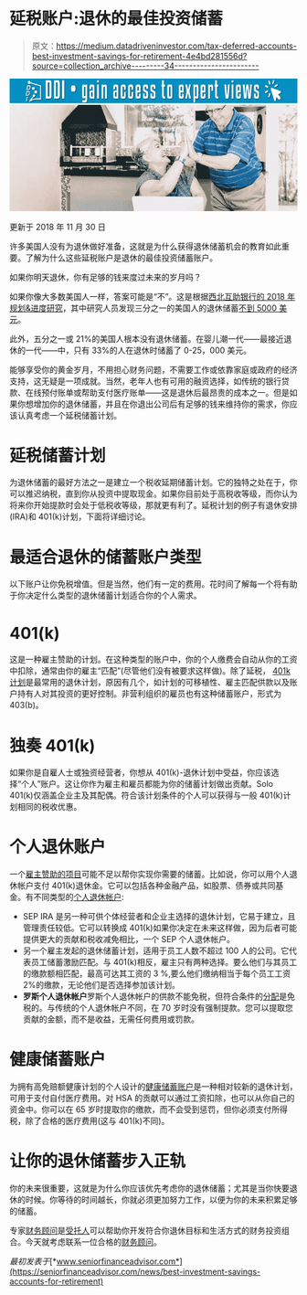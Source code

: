 # 延税账户:退休的最佳投资储蓄

> 原文：<https://medium.datadriveninvestor.com/tax-deferred-accounts-best-investment-savings-for-retirement-4e4bd281556d?source=collection_archive---------34----------------------->

[![](img/1cae8233192465964897c959acb32a5d.png)](http://www.track.datadriveninvestor.com/1126A)![](img/f51abdf8cddb7d20f0dd65fa6306c958.png)

更新于 2018 年 11 月 30 日

许多美国人没有为退休做好准备，这就是为什么获得退休储蓄机会的教育如此重要。了解为什么这些延税账户是退休的最佳投资储蓄账户。

如果你明天退休，你有足够的钱来度过未来的岁月吗？

如果你像大多数美国人一样，答案可能是“不”。这是根据[西北互助银行的 2018 年规划&进度研究](https://news.northwesternmutual.com/2018-05-08-1-In-3-Americans-Have-Less-Than-5-000-In-Retirement-Savings)，其中研究人员发现三分之一的美国人的退休储蓄[不到 5000 美元](https://seniorfinanceadvisor.com/news/retirement-crisis-in-america)。

此外，五分之一或 21%的美国人根本没有退休储蓄。在婴儿潮一代——最接近退休的一代——中，只有 33%的人在退休时储蓄了 0-25，000 美元。

能够享受你的黄金岁月，不用担心财务问题，不需要工作或依靠家庭或政府的经济支持，这无疑是一项成就。当然，老年人也有可用的融资选择，如传统的银行贷款、在线预付账单或帮助支付医疗账单——这是退休后最昂贵的成本之一。但是如果你想增加你的退休储蓄，并且在你退出公司后有足够的钱来维持你的需求，你应该认真考虑一个延税储蓄计划。

# 延税储蓄计划

为退休储蓄的最好方法之一是建立一个税收延期储蓄计划。它的独特之处在于，你可以推迟纳税，直到你从投资中提取现金。如果你目前处于高税收等级，而你认为将来你开始提款时会处于低税收等级，那就更有利了。延税计划的例子有退休安排(IRA)和 401(k)计划，下面将详细讨论。

# 最适合退休的储蓄账户类型

以下账户让你免税增值。但是当然，他们有一定的费用。花时间了解每一个将有助于你决定什么类型的退休储蓄计划适合你的个人需求。

# 401(k)

这是一种雇主赞助的计划。在这种类型的账户中，你的个人缴费会自动从你的工资中扣除，通常由你的雇主“匹配”(尽管他们没有被要求这样做)。除了延税， [401k 计划](https://seniorfinanceadvisor.com/investments/401k)是最常用的退休计划，原因有几个，如计划的可移植性、雇主匹配供款以及账户持有人对其投资的更好控制。非营利组织的雇员也有这种储蓄账户，形式为 403(b)。

# 独奏 401(k)

如果你是自雇人士或独资经营者，你想从 401(k)-退休计划中受益，你应该选择“个人”账户。这让你作为雇主和雇员都能为你的储蓄计划做出贡献。Solo 401(k)仅涵盖企业主及其配偶。符合该计划条件的个人可以获得与一般 401(k)计划相同的税收优惠。

# 个人退休账户

一个[雇主赞助的项目](https://www.investor.gov/introduction-investing/retirement-plans/employer-sponsored-plans)可能不足以帮你实现你需要的储蓄。比如说，你可以用个人退休帐户支付 401(k)退休金。它可以包括各种金融产品，如股票、债券或共同基金。有不同类型的[个人退休帐户](https://seniorfinanceadvisor.com/investments/traditional-roth-IRA-accounts):

*   SEP IRA 是另一种可供个体经营者和企业主选择的退休计划，它易于建立，且管理责任较低。它可以转换成 401(k)如果你决定在未来这样做，因为后者可能提供更大的贡献和税收减免相比，一个 SEP 个人退休帐户。
*   另一个雇主发起的退休储蓄计划，适用于员工人数不超过 100 人的公司。它代表员工储蓄激励匹配。与 401(k)相反，雇主只有两种选择。要么他们与其员工的缴款额相匹配，最高可达其工资的 3 %,要么他们缴纳相当于每个员工工资 2%的缴款，无论他们是否选择参加该计划。
*   **罗斯个人退休帐户**罗斯个人退休帐户的供款不能免税，但符合条件的[分配](https://seniorfinanceadvisor.com/resources/investment-financial-terms-glossary#distribution)是免税的。与传统的个人退休帐户不同，在 70 岁时没有强制提款。您可以提取您贡献的金额，而不是收益，无需任何费用或罚款。

# 健康储蓄账户

为拥有高免赔额健康计划的个人设计的[健康储蓄账户](https://seniorfinanceadvisor.com/resources/investment-financial-terms-glossary#HSA)是一种相对较新的退休计划，可用于支付自付医疗费用。对 HSA 的贡献可以通过工资扣除，也可以从你自己的资金中。你可以在 65 岁时提取你的缴款，而不会受到惩罚，但你必须支付所得税，除了合格的医疗费用(这与 401(k)不同)。

# 让你的退休储蓄步入正轨

你的未来很重要，这就是为什么你应该优先考虑你的退休储蓄；尤其是当你快要退休的时候。你等待的时间越长，你就必须更加努力工作，以便为你的未来积累足够的储蓄。

专家[财务顾问](https://seniorfinanceadvisor.com/resources/how-to-find-a-financial-advisor)是[受托人](https://seniorfinanceadvisor.com/news/why-are-fiduciary-advisors-so-importantr)可以帮助你开发符合你退休目标和生活方式的财务投资组合。今天就考虑联系一位合格的[财务顾问](https://seniorfinanceadvisor.com/)。

*最初发表于*[*www.seniorfinanceadvisor.com*](https://seniorfinanceadvisor.com/news/best-investment-savings-accounts-for-retirement)
